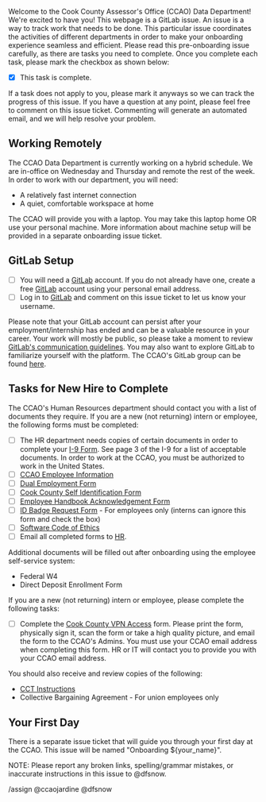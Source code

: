 Welcome to the Cook County Assessor's Office (CCAO) Data Department! We're excited to have you! This webpage is a GitLab issue. An issue is a way to track work that needs to be done. This particular issue coordinates the activities of different departments in order to make your onboarding experience seamless and efficient. Please read this pre-onboarding issue carefully, as there are tasks you need to complete. Once you complete each task, please mark the checkbox as shown below:

- [x] This task is complete.

If a task does not apply to you, please mark it anyways so we can track the progress of this issue. If you have a question at any point, please feel free to comment on this issue ticket. Commenting will generate an automated email, and we will help resolve your problem.

## Working Remotely

The CCAO Data Department is currently working on a hybrid schedule. We are in-office on Wednesday and Thursday and remote the rest of the week. In order to work with our department, you will need:

- A relatively fast internet connection 
- A quiet, comfortable workspace at home

The CCAO will provide you with a laptop. You may take this laptop home OR use your personal machine. More information about machine setup will be provided in a separate onboarding issue ticket.

## GitLab Setup

- [ ] You will need a [GitLab](https://gitlab.com/) account. If you do not already have one, create a free [GitLab](https://gitlab.com/) account using your personal email address.
- [ ] Log in to [GitLab](https://gitlab.com/) and comment on this issue ticket to let us know your username.

Please note that your GitLab account can persist after your employment/internship has ended and can be a valuable resource in your career. Your work will mostly be public, so please take a moment to review [GitLab's communication guidelines](https://about.gitlab.com/handbook/communication/#effective--responsible-communication-guidelines). You may also want to explore GitLab to familiarize yourself with the platform. The CCAO's GitLab group can be found [here](https://gitlab.com/ccao-data-science---modeling).

## Tasks for New Hire to Complete

The CCAO's Human Resources department should contact you with a list of documents they require. If you are a new (not returning) intern or employee, the following forms must be completed:

- [ ] The HR department needs copies of certain documents in order to complete your [I-9 Form](/forms/new-hire/2.%20USCIS%20Form%20I-9.pdf). See page 3 of the I-9 for a list of acceptable documents. In order to work at the CCAO, you must be authorized to work in the United States.
- [ ] [CCAO Employee Information](/forms/new-hire/1.%20Employee%20Personal%20Information%20Form.pdf)
- [ ] [Dual Employment Form](/forms/new-hire/3.%20Outside%20Dual%20Employment%20Form.pdf)
- [ ] [Cook County Self Identification Form](/forms/new-hire/4.%20Self%20Identification%20Form.pdf)
- [ ] [Employee Handbook Acknowledgement Form](/forms/new-hire/8.%20New%20Hire%20-%20Handbook%20Acknowledge%20Form.pdf)
- [ ] [ID Badge Request Form](/forms/new-hire/7.%20ID%20Requirements%20Form.pdf) - For employees only (interns can ignore this form and check the box)
- [ ] [Software Code of Ethics](/forms/new-hire/9.%20Software%20Code%20of%20Ethics.pdf)
- [ ] Email all completed forms to [HR](assessor.ccaohr@cookcountyil.gov).

Additional documents will be filled out after onboarding using the employee self-service system:

- Federal W4
- Direct Deposit Enrollment Form

If you are a new (not returning) intern or employee, please complete the following tasks:

- [ ] Complete the [Cook County VPN Access](/forms/new-hire/5.%20VPN%20Remote%20Access%20Waiver.pdf) form. Please print the form, physically sign it, scan the form or take a high quality picture, and email the form to the CCAO's Admins. You must use your CCAO email address when completing this form. HR or IT will contact you to provide you with your CCAO email address.

You should also receive and review copies of the following:

 * [CCT Instructions](/forms/new-hire/Extra%202.%20CCT%20Web%20Clock%20Overview.pdf)
 * Collective Bargaining Agreement - For union employees only

## Your First Day

There is a separate issue ticket that will guide you through your first day at the CCAO. This issue will be named "Onboarding ${your_name}".

NOTE: Please report any broken links, spelling/grammar mistakes, or inaccurate instructions in this issue to @dfsnow.

/assign @ccaojardine @dfsnow
